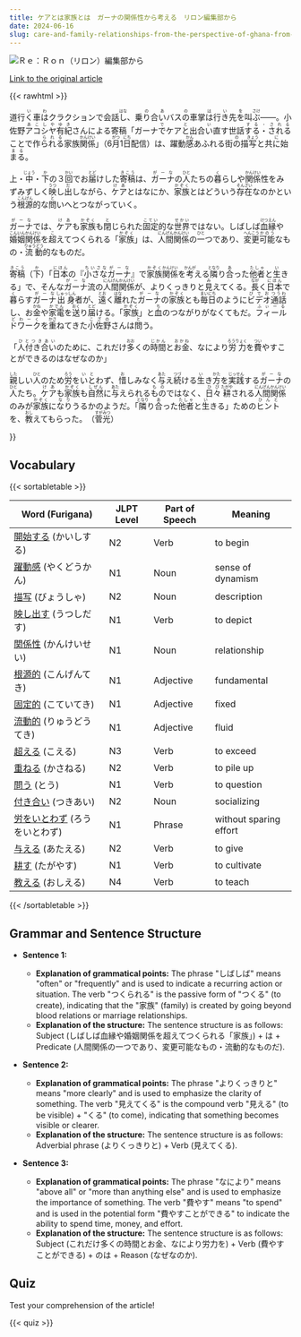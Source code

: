 ```yaml
---
title: ケアとは家族とは　ガーナの関係性から考える　リロン編集部から
date: 2024-06-16
slug: care-and-family-relationships-from-the-perspective-of-ghana-from-the-editors-at-riron
---
```


![Ｒｅ：Ｒｏｎ（リロン）編集部から](https://www.asahicom.jp/imgopt/img/257e8dd953/comm_L/AS20240612000897.jpg "Ｒｅ：Ｒｏｎ（リロン）編集部から")

[Link to the original article](https://asahi.com/articles/ASS6C7TGJS6CULLI00JM.html?iref=pc_life_top__n)

{{< rawhtml >}}
<p>道行<ruby>く<rt>い</rt></ruby>車<ruby>は<rt>わ</rt></ruby>クラクションで会話<ruby>し<rt>はな</rt></ruby>、乗<ruby>り<rt>の</rt></ruby>合<ruby>い<rt>あ</rt></ruby>バス<ruby>の<rt>の</rt></ruby>車掌<ruby>は<rt>は</rt></ruby>行<ruby>き<rt>い</rt></ruby>先<ruby>を<rt>を</rt></ruby>叫<ruby>ぶ<rt>さけ</rt></ruby>――。小佐野<ruby>アコシヤ有紀<rt>あこしやゆき</rt></ruby>さんによる寄稿「ガーナ<ruby>で<rt>で</rt></ruby>ケア<ruby>と<rt>と</rt></ruby>出合<ruby>い<rt>い</rt></ruby>直す世話<ruby>する・される<rt>する・される</rt></ruby>ことで作<ruby>られる<rt>られる</rt></ruby>家族<ruby>関係<rt>かんけい</rt></ruby>」（6<ruby>月<rt>がつ</rt></ruby>1<ruby>日<rt>にち</rt></ruby>配信<ruby>）は、躍動<ruby>感<rt>かん</rt></ruby>あふれる街<ruby>の<rt>の</rt></ruby>描<ruby>写<rt>きょう</rt></ruby>と共<ruby>に<rt>に</rt></ruby>始<ruby>まる<rt>まる</rt></ruby>。</p>

<p>上・<ruby>中<rt>じょう</rt></ruby>・<ruby>下<rt>か</rt></ruby>の３<ruby>回<rt>かい</rt></ruby>でお<ruby>届<rt>とど</rt></ruby>けした<ruby>寄稿<rt>きこう</rt></ruby>は、<ruby>ガーナ<rt>がーな</rt></ruby>の<ruby>人<rt>ひと</rt></ruby>たちの<ruby>暮<rt>く</rt></ruby>らしや<ruby>関係<rt>かんけい</rt></ruby>性をみずみずしく<ruby>映<rt>うつ</rt></ruby>し<ruby>出<rt>だ</rt></ruby>しながら、<ruby>ケア<rt>けあ</rt></ruby>とはなにか、<ruby>家族<rt>かぞく</rt></ruby>とはどういう<ruby>存在<rt>そんざい</rt></ruby>なのかという<ruby>根源<rt>こんげん</rt></ruby>的な<ruby>問<rt>と</rt></ruby>いへとつながっていく。</p>

<p><ruby>ガーナ<rt>がーな</rt></ruby>では、<ruby>ケア<rt>けあ</rt></ruby>も<ruby>家族<rt>かぞく</rt></ruby>も<ruby>閉<rt>と</rt></ruby>じられた<ruby>固定<rt>こてい</rt></ruby>的な<ruby>世界<rt>せかい</rt></ruby>ではない。しばしば<ruby>血縁<rt>けつえん</rt></ruby>や<ruby>婚姻<rt>こんいん</rt></ruby><ruby>関係<rt>かんけい</rt></ruby>を<ruby>超<rt>こ</rt></ruby>えてつくられる「<ruby>家族<rt>かぞく</rt></ruby>」は、<ruby>人間<rt>にんげん</rt></ruby><ruby>関係<rt>かんけい</rt></ruby>の<ruby>一<rt>ひと</rt></ruby>つであり、<ruby>変更<rt>へんこう</rt></ruby><ruby>可能<rt>かのう</rt></ruby>なもの・<ruby>流動<rt>りゅうどう</rt></ruby>的なものだ。</p>

<p><ruby>寄稿<rt>きこう</rt></ruby>（<ruby>下<rt>か</rt></ruby>）「<ruby>日本<rt>にほん</rt></ruby>の『<ruby>小さな<rt>ちいさな</rt></ruby><ruby>ガーナ<rt>がーな</rt></ruby>』で<ruby>家族<rt>かぞく</rt></ruby><ruby>関係<rt>かんけい</rt></ruby>を<ruby>考<rt>かんが</rt></ruby>える<ruby>隣<rt>となり</rt></ruby>り<ruby>合<rt>あ</rt></ruby>った<ruby>他者<rt>たしゃ</rt></ruby>と<ruby>生<rt>い</rt></ruby>きる」で、そんな<ruby>ガーナ<rt>がーな</rt></ruby>流の<ruby>人間<rt>にんげん</rt></ruby><ruby>関係<rt>かんけい</rt></ruby>が、よりくっきりと<ruby>見<rt>み</rt></ruby>えてくる。<ruby>長<rt>なが</rt></ruby>く<ruby>日本<rt>にほん</rt></ruby>で<ruby>暮<rt>く</rt></ruby>らす<ruby>ガーナ<rt>がーな</rt></ruby><ruby>出身<rt>しゅっしん</rt></ruby>者が、<ruby>遠<rt>とお</rt></ruby>く<ruby>離<rt>はな</rt></ruby>れた<ruby>ガーナ<rt>がーな</rt></ruby>の<ruby>家族<rt>かぞく</rt></ruby>とも<ruby>毎日<rt>まいにち</rt></ruby>のように<ruby>ビデオ<rt>びでお</rt></ruby><ruby>通話<rt>つうわ</rt></ruby>し、お<ruby>金<rt>かね</rt></ruby>や<ruby>家電<rt>かでん</rt></ruby>を<ruby>送<rt>おく</rt></ruby>り<ruby>届<rt>とど</rt></ruby>ける。「<ruby>家族<rt>かぞく</rt></ruby>」と<ruby>血<rt>ち</rt></ruby>のつながりがなくてもだ。<ruby>フィールドワーク<rt>ふぃーるどわーく</rt></ruby>を<ruby>重<rt>かさ</rt></ruby>ねてきた<ruby>小佐野<rt>こざの</rt></ruby>さんは<ruby>問<rt>と</rt></ruby>う。</p>

<p>「<ruby>人付き合い<rt>ひとつきあい</rt></ruby>のために、これだけ<ruby>多<rt>おお</rt></ruby>くの<ruby>時間<rt>じかん</rt></ruby>と<ruby>お金<rt>おかね</rt></ruby>、なにより<ruby>労力<rt>ろうりょく</rt></ruby>を<ruby>費<rt>つい</rt></ruby>やすことができるのはなぜなのか」</p>

<p><ruby>親<rt>した</rt>しい<ruby>人<rt>ひと</rt>のため<ruby>労<rt>ろう</rt>を<ruby>いと<rt>いと</rt>わず、<ruby>惜<rt>お</rt>しみなく<ruby>与<rt>あた</rt>え<ruby>続<rt>つづ</rt>ける<ruby>生<rt>い</rt>き<ruby>方<rt>かた</rt>を<ruby>実践<rt>じっせん</rt>する<ruby>ガーナ<rt>がーな</rt>の<ruby>人<rt>ひと</rt>たち。<ruby>ケア<rt>けあ</rt>も<ruby>家族<rt>かぞく</rt>も<ruby>自然<rt>しぜん</rt>に<ruby>与<rt>あた</rt>え<ruby>られる<ruby>もの<rt>もの</rt>ではなく、<ruby>日々<rt>ひび</rt><ruby>耕<rt>たがや</rt>される<ruby>人間<rt>にんげん</rt><ruby>関係<rt>かんけい</rt>のみが<ruby>家族<rt>かぞく</rt>に<ruby>なり<rt>なり</rt>うるかのよう<ruby>だ。「<ruby>隣<rt>となり</rt>り<ruby>合<rt>あ</rt>った<ruby>他者<rt>たしゃ</rt>と<ruby>生<rt>い</rt>きる」ための<ruby>ヒント<rt>ひんと</rt>を、<ruby>教<rt>おし</rt>えてもらった。<ruby>（<ruby>菅<rt>すが</rt>光<rt>みつ</rt>）</p></ruby></rt></ruby></rt></ruby></rt></ruby></rt></ruby></rt></ruby></rt></ruby></rt></ruby></rt></ruby></rt></ruby></rt></ruby></rt></ruby></rt></ruby></rt></ruby></rt></ruby></rt></ruby></rt></ruby></rt></ruby></rt></ruby></rt></ruby></rt></ruby></rt></ruby></rt></ruby></rt></ruby></rt></ruby></rt></ruby></rt></ruby></rt></ruby></rt></ruby></rt></ruby></rt></ruby></rt></ruby></rt></ruby></rt></ruby></rt></ruby></rt></ruby></rt></ruby></rt></ruby></rt></ruby></rt></ruby></rt></ruby></rt></ruby></rt></ruby></rt></ruby></rt></ruby></rt></ruby></rt></ruby></rt></ruby></rt></ruby></rt></ruby></rt></ruby></rt></ruby></rt></ruby></rt></ruby></rt></ruby></rt></ruby></rt></ruby></rt></ruby></rt></ruby></rt></ruby></rt></ruby></rt></ruby></rt></ruby></rt></ruby></rt></ruby></rt></ruby></rt></ruby></rt></ruby></rt></ruby></rt></ruby></rt></ruby></rt></ruby></rt></ruby></rt></ruby></rt></ruby></rt></ruby></rt></ruby></rt></ruby></rt></ruby></rt></ruby></rt></ruby></rt></ruby></rt></ruby></rt></ruby></rt></ruby></rt></ruby></rt></ruby></rt></ruby></rt></ruby></rt></ruby></rt></ruby></rt></ruby></rt></ruby></rt></ruby></rt></ruby></rt></ruby></rt></ruby></rt></ruby></rt></ruby></rt></ruby></rt></ruby></
{{< /rawhtml >}}

## Vocabulary


{{< sortabletable >}}

| Word (Furigana) | JLPT Level | Part of Speech | Meaning |
|-----------------|------------|---------------|---------|
|[開始する](https://jisho.org/search/%E9%96%8B%E5%A7%8B%E3%81%99%E3%82%8B) (かいしする)| N2 | Verb | to begin |
|[躍動感](https://jisho.org/search/%E8%BA%8D%E5%8B%95%E6%84%9F) (やくどうかん)| N1 | Noun | sense of dynamism |
|[描写](https://jisho.org/search/%E6%8F%8F%E5%86%99) (びょうしゃ)| N2 | Noun | description |
|[映し出す](https://jisho.org/search/%E6%98%A0%E3%81%97%E5%87%BA%E3%81%99) (うつしだす)| N1 | Verb | to depict |
|[関係性](https://jisho.org/search/%E9%96%A2%E4%BF%82%E6%80%A7) (かんけいせい)| N1 | Noun | relationship |
|[根源的](https://jisho.org/search/%E6%A0%B9%E6%BA%90%E7%9A%84) (こんげんてき)| N1 | Adjective | fundamental |
|[固定的](https://jisho.org/search/%E5%9B%BA%E5%AE%9A%E7%9A%84) (こていてき)| N1 | Adjective | fixed |
|[流動的](https://jisho.org/search/%E6%B5%81%E5%8B%95%E7%9A%84) (りゅうどうてき)| N1 | Adjective | fluid |
|[超える](https://jisho.org/search/%E8%B6%85%E3%81%88%E3%82%8B) (こえる)| N3 | Verb | to exceed |
|[重ねる](https://jisho.org/search/%E9%87%8D%E3%81%AD%E3%82%8B) (かさねる)| N2 | Verb | to pile up |
|[問う](https://jisho.org/search/%E5%95%8F%E3%81%86) (とう)| N1 | Verb | to question |
|[付き合い](https://jisho.org/search/%E4%BB%98%E3%81%8D%E5%90%88%E3%81%84) (つきあい)| N2 | Noun | socializing |
|[労をいとわず](https://jisho.org/search/%E5%8A%B4%E3%82%92%E3%81%84%E3%81%A8%E3%82%8F%E3%81%9A) (ろうをいとわず)| N1 | Phrase | without sparing effort |
|[与える](https://jisho.org/search/%E4%B8%8E%E3%81%88%E3%82%8B) (あたえる)| N2 | Verb | to give |
|[耕す](https://jisho.org/search/%E8%80%95%E3%81%99) (たがやす)| N1 | Verb | to cultivate |
|[教える](https://jisho.org/search/%E6%95%99%E3%81%88%E3%82%8B) (おしえる)| N4 | Verb | to teach |

{{< /sortabletable >}}


## Grammar and Sentence Structure

- **Sentence 1:**
  - **Explanation of grammatical points:** The phrase "しばしば" means "often" or "frequently" and is used to indicate a recurring action or situation. The verb "つくられる" is the passive form of "つくる" (to create), indicating that the "家族" (family) is created by going beyond blood relations or marriage relationships.
  - **Explanation of the structure:** The sentence structure is as follows: Subject (しばしば血縁や婚姻関係を超えてつくられる「家族」) + は + Predicate (人間関係の一つであり、変更可能なもの・流動的なものだ).

- **Sentence 2:**
  - **Explanation of grammatical points:** The phrase "よりくっきりと" means "more clearly" and is used to emphasize the clarity of something. The verb "見えてくる" is the compound verb "見える" (to be visible) + "くる" (to come), indicating that something becomes visible or clearer.
  - **Explanation of the structure:** The sentence structure is as follows: Adverbial phrase (よりくっきりと) + Verb (見えてくる).

- **Sentence 3:**
  - **Explanation of grammatical points:** The phrase "なにより" means "above all" or "more than anything else" and is used to emphasize the importance of something. The verb "費やす" means "to spend" and is used in the potential form "費やすことができる" to indicate the ability to spend time, money, and effort.
  - **Explanation of the structure:** The sentence structure is as follows: Subject (これだけ多くの時間とお金、なにより労力を) + Verb (費やすことができる) + のは + Reason (なぜなのか).

## Quiz

Test your comprehension of the article!

{{< quiz >}}